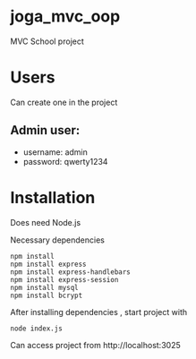 # joga_mvc_oop
MVC School project

# Users
Can create one in the project

## Admin user:
- username: admin
- password: qwerty1234


# Installation
Does need Node.js

Necessary dependencies
```
npm install
npm install express
npm install express-handlebars
npm install express-session
npm install mysql
npm install bcrypt
```

After installing dependencies , start project with 
```
node index.js
```
Can access project from http://localhost:3025
